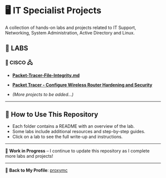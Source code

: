# 🖥️ IT Specialist Projects

A collection of hands-on labs and projects related to IT Support, Networking, System Administration, Active Directory and Linux.

## 🔬 LABS  

### 🔹 CISCO 🖧  
- **[Packet-Tracer-File-Integrity.md](.CISCO/Packet-Tracer/Packet-Tracer-File-Integrity.md)** 
- **[Packet Tracer - Configure Wireless Router Hardening and Security](./LABS/CISCO/Packet-Tracer/README.md)**  

- *(More projects to be added...)*

---
## 📌 How to Use This Repository  
- Each folder contains a README with an overview of the lab.  
- Some labs include additional resources and step-by-step guides.  
- Click on a lab to see the full write-up and instructions.  

---
📌 **Work in Progress** – I continue to update this repository as I complete more labs and projects!

---
🔗 **Back to My Profile**: [proxymc](https://github.com/proxymc)
